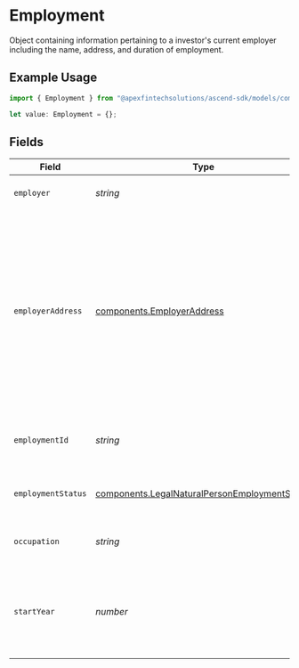 # Employment

Object containing information pertaining to a investor's current employer including the name, address, and duration of employment.

## Example Usage

```typescript
import { Employment } from "@apexfintechsolutions/ascend-sdk/models/components";

let value: Employment = {};
```

## Fields

| Field                                                                                                                                                                                                                                                                                                     | Type                                                                                                                                                                                                                                                                                                      | Required                                                                                                                                                                                                                                                                                                  | Description                                                                                                                                                                                                                                                                                               | Example                                                                                                                                                                                                                                                                                                   |
| --------------------------------------------------------------------------------------------------------------------------------------------------------------------------------------------------------------------------------------------------------------------------------------------------------- | --------------------------------------------------------------------------------------------------------------------------------------------------------------------------------------------------------------------------------------------------------------------------------------------------------- | --------------------------------------------------------------------------------------------------------------------------------------------------------------------------------------------------------------------------------------------------------------------------------------------------------- | --------------------------------------------------------------------------------------------------------------------------------------------------------------------------------------------------------------------------------------------------------------------------------------------------------- | --------------------------------------------------------------------------------------------------------------------------------------------------------------------------------------------------------------------------------------------------------------------------------------------------------- |
| `employer`                                                                                                                                                                                                                                                                                                | *string*                                                                                                                                                                                                                                                                                                  | :heavy_minus_sign:                                                                                                                                                                                                                                                                                        | The business name of an investor's employer.                                                                                                                                                                                                                                                              | Apex Fintech Solutions                                                                                                                                                                                                                                                                                    |
| `employerAddress`                                                                                                                                                                                                                                                                                         | [components.EmployerAddress](../../models/components/employeraddress.md)                                                                                                                                                                                                                                  | :heavy_minus_sign:                                                                                                                                                                                                                                                                                        | The data structure containing attributes describing the location of an investor's employer. If input, the required fields within the `employer_address` object include:<br/> - `administrative_area`<br/> - `region_code` - 2 character CLDR Code<br/> - `postal_code`<br/> - `locality`<br/> - `address_lines` - max 5 lines |                                                                                                                                                                                                                                                                                                           |
| `employmentId`                                                                                                                                                                                                                                                                                            | *string*                                                                                                                                                                                                                                                                                                  | :heavy_minus_sign:                                                                                                                                                                                                                                                                                        | System-generated GUID representing the employment record of a natural person                                                                                                                                                                                                                              | 45b39d95-6650-4952-a5c4-cab1858312f1                                                                                                                                                                                                                                                                      |
| `employmentStatus`                                                                                                                                                                                                                                                                                        | [components.LegalNaturalPersonEmploymentStatus](../../models/components/legalnaturalpersonemploymentstatus.md)                                                                                                                                                                                            | :heavy_minus_sign:                                                                                                                                                                                                                                                                                        | Classifies in what capacity (or if) the underlying natural person holds a job                                                                                                                                                                                                                             | EMPLOYED                                                                                                                                                                                                                                                                                                  |
| `occupation`                                                                                                                                                                                                                                                                                              | *string*                                                                                                                                                                                                                                                                                                  | :heavy_minus_sign:                                                                                                                                                                                                                                                                                        | The nature of work performed at an investor's place of employment.                                                                                                                                                                                                                                        | Software Engineer                                                                                                                                                                                                                                                                                         |
| `startYear`                                                                                                                                                                                                                                                                                               | *number*                                                                                                                                                                                                                                                                                                  | :heavy_minus_sign:                                                                                                                                                                                                                                                                                        | The start year of employment related to a person's stated employer Must be from birth year to current year, or 0 to clear start year value                                                                                                                                                                | 2019                                                                                                                                                                                                                                                                                                      |